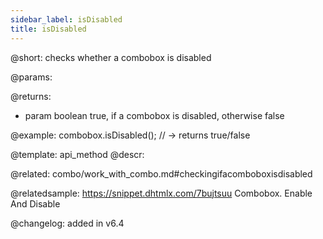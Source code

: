 ```yaml
---
sidebar_label: isDisabled
title: isDisabled
---          
```


@short: checks whether a combobox is disabled


@params:


@returns:
- param	boolean		true, if a combobox is disabled, otherwise false


@example:
combobox.isDisabled(); // -> returns true/false


@template: api_method
@descr:

@related: combo/work_with_combo.md#checkingifacomboboxisdisabled

@relatedsample: https://snippet.dhtmlx.com/7bujtsuu	Combobox. Enable And Disable

@changelog: added in v6.4


